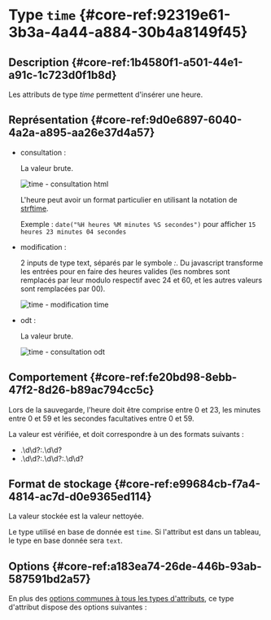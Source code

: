 # Type `time` {#core-ref:92319e61-3b3a-4a44-a884-30b4a8149f45}

## Description {#core-ref:1b4580f1-a501-44e1-a91c-1c723d0f1b8d}

Les attributs de type *time* permettent d'insérer une heure.

## Représentation {#core-ref:9d0e6897-6040-4a2a-a895-aa26e37d4a57}

*   consultation :
    
    La valeur brute.
    
    ![ time - consultation html ](famille/attributs/time-consultation.png "time - Consultation html")


    L'heure peut avoir un format particulier en utilisant la notation de [strftime][PHP_strftime].
    
    Exemple : `date("%H heures %M minutes %S secondes")` pour afficher
     `15 heures 23 minutes 04 secondes`

*   modification :
    
    2 inputs de type text, séparés par le symbole *:*.
    Du javascript transforme les entrées pour en faire des heures valides
    (les nombres sont remplacés par leur modulo respectif avec 24 et 60, et les autres valeurs sont remplacées par 00).
    
    ![ time - modification time ](famille/attributs/time-modification.png "time - Modification html")

*   odt :
    
    La valeur brute.
    
    ![ time - consultation odt ](famille/attributs/time-odt.png "time - Consultation odt")

## Comportement {#core-ref:fe20bd98-8ebb-47f2-8d26-b89ac794cc5c}

Lors de la sauvegarde, l'heure doit être comprise entre 0 et 23, 
les minutes entre 0 et 59 et les secondes facultatives entre 0 et 59.

La valeur est vérifiée, et doit correspondre à un des formats suivants :

*   .\d\d?:.\d\d?
*   .\d\d?:.\d\d?:.\d\d?

## Format de stockage {#core-ref:e99684cb-f7a4-4814-ac7d-d0e9365ed114}

La valeur stockée est la valeur nettoyée.

Le type utilisé en base de donnée est `time`. 
Si l'attribut est dans un tableau, le type en base donnée sera `text`.

## Options {#core-ref:a183ea74-26de-446b-93ab-587591bd2a57}

En plus des [options communes à tous les types d'attributs](#core-ref:16e19c90-3233-11e2-a58f-6b135c3a2496), ce type d'attribut dispose des options suivantes :


<!-- links -->
[MDN_css_color_value]: https://developer.mozilla.org/en-US/docs/CSS/color_value "description du type css color sur MDN"
[MDN_css_length_value]: https://developer.mozilla.org/en-US/docs/CSS/length "description du type css length sur MDN"
[PHP_money_format]: http://php.net/manual/fr/function.money-format.php "documentation de money_format sur php.net"
[PHP_is_numeric]: php.net/manual/function.is-numeric.php "documentation sur php.net"
[CKEDITOR_home]: http://ckeditor.com/ "Site officiel de CKEditor"
[CKEDITOR_option]: http://docs.cksource.com/ckeditor_api/symbols/CKEDITOR.config.html "options de CKEDITOR"
[SORTTABLEJS_home]: http://www.kryogenix.org/code/browser/sorttable/ "site officiel de sorttable.js"
[JSCOLOR_home]: http://jscolor.com/ "site officiel de JSColor"
[JSCALENDAR_HOME]: http://www.dynarch.com/projects/calendar/old/ "site officiel de JSCalendar"
[odt_restrictions]: #core-ref:3742b35d-ddc0-440e-a0aa-08ea2faf0e46
[PHP_strftime]: http://php.net/manual/fr/function.strftime.php "documentation de strftime sur php.net"
